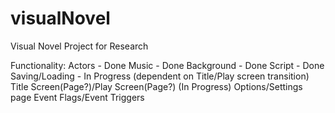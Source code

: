 # visualNovel
Visual Novel Project for Research

Functionality:
Actors - Done
Music - Done
Background - Done
Script - Done
Saving/Loading - In Progress (dependent on Title/Play screen transition)
Title Screen(Page?)/Play Screen(Page?) (In Progress)
Options/Settings page 
Event Flags/Event Triggers